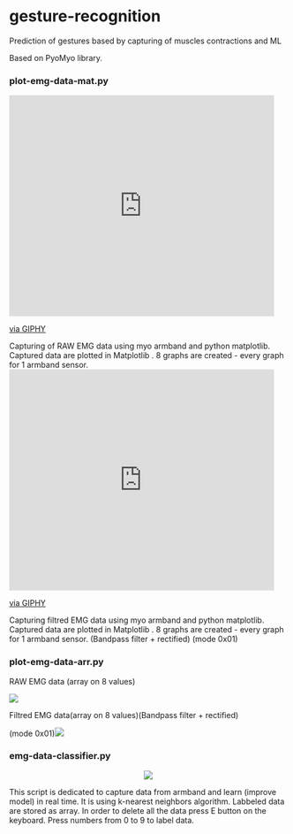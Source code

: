 # gesture-recognition
Prediction of gestures based by capturing of muscles contractions and ML

Based on PyoMyo library.

### plot-emg-data-mat.py
<iframe src="https://giphy.com/embed/M4q78uavYRvMCujwwf" width="480" height="400" frameBorder="0" class="giphy-embed" allowFullScreen></iframe><p><a href="https://giphy.com/gifs/M4q78uavYRvMCujwwf">via GIPHY</a></p>
Capturing of RAW EMG data using myo armband and python matplotlib.
Captured data are plotted in Matplotlib .  8 graphs are created - every graph for 1 armband sensor.

<iframe src="https://giphy.com/embed/M4q78uavYRvMCujwwf" width="480" height="400" frameBorder="0" class="giphy-embed" allowFullScreen></iframe><p><a href="https://giphy.com/gifs/M4q78uavYRvMCujwwf">via GIPHY</a></p>
Capturing filtred EMG data using myo armband and python matplotlib.
Captured data are plotted in Matplotlib .  8 graphs are created - every graph for 1 armband sensor.
(Bandpass filter + rectified) (mode 0x01)

### plot-emg-data-arr.py
RAW EMG data (array on 8 values) 
<p align="left">
<img src="https://user-images.githubusercontent.com/49062638/140205893-b74ea059-c285-4f72-9635-e165c32f0d19.png"/>
</p>


Filtred EMG data(array on 8 values)(Bandpass filter + rectified) 
<p align="left">
(mode 0x01)<img src="https://user-images.githubusercontent.com/49062638/140199268-85fbd995-0382-468f-b3e8-53aca5298c2e.png"/>
</p>

### emg-data-classifier.py
<p align="center">
<img src="https://user-images.githubusercontent.com/49062638/140199707-048817b8-9bdd-4de5-bb9d-872aa89da0d0.png"/>
</p>
This script is dedicated to capture data from armband 
and learn (improve model) in real time.
It is using k-nearest neighbors algorithm.
Labbeled data are stored as array.
In order to delete all the data press E button on the keyboard.
Press numbers from 0 to 9 to label data.


